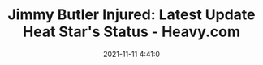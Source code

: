 ---
"title": "Jimmy Butler Injured: Latest Update Heat Star's Status - Heavy.com"
"date": "2021-11-11 4:41:0"
"feed_name": "GOOGLENEWSDRILLING"
"feed_website": "https://news.google.com/search?q=drilling%2Bincident&hl=en-US&gl=US&ceid=US:en"
"feed_rss": "https://news.google.com/rss/search?q=drilling%2Bincident&hl=en-US&gl=US&ceid=US:en"
"link": "https://heavy.com/sports/miami-heat/jimmy-butler-ankle-sprain-out/"
"source": "{'href': 'https://heavy.com', 'title': 'Heavy.com'}"
"file": "_posts/2021-1-1-8bbd523075a2e0dd4507c55745f0a6cdb61a575d.md"
"accident": "1"
"drilling": "0"
"dead": "0"
"injured": "1"
"arrested": "0"
"place": "unknown place"
"where": "unknown site"
"causes": "injury"
"place_uri": "unknown place"
---
